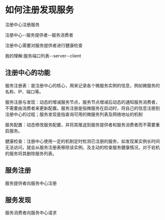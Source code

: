 # 如何注册发现服务
注册中心注册服务

注册中心--服务提供者--服务消费者

注册中心需要对服务提供者进行健康检查

我的理解:服务端口列表--server--client

## 注册中心的功能
服务注册表：是注册中心的核心，用来记录各个微服务实例的信息，例如微服务的名称、IP、端口等。

服务注册与发现：动态的增减服务节点，服务节点增减后动态的通知服务消费者，不需要由消费者来更新配置。服务注册是指微服务在启动时，将自己的信息注册到注册中心的过程；服务发现是指查询可用的微服务列表及网络地址的机制

服务配置：动态修改服务配置，并将其推送到服务提供者和服务消费者而不需要重启服务。

健康检查：注册中心使用一定的机制定时检测已注册的服务，如发现某实例长时间无法访问，就会从服务注册表移除该实例。及主动的检查服务健康情况，对于宕机的服务将其删除服务列表。

## 服务注册

服务提供者向服务中心注册

## 服务发现

服务消费者向服务中心请求
